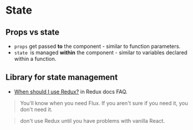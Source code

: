 # State

## Props vs state

- `props` get passed **to** the component - similar to function parameters.
- `state `is managed **within** the component - similar to variables declared within a function.


## Library for state management

- [When should I use Redux?](https://redux.js.org/faq/general#when-should-i-use-redux) in Redux docs FAQ.

> You'll know when you need Flux. If you aren't sure if you need it, you don't need it.

> don't use Redux until you have problems with vanilla React.
